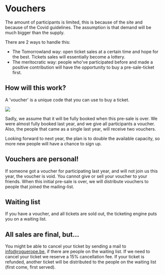# Vouchers

The amount of participants is limited, this is because of the site and because of the Covid guidelines. The assumption is that demand will be much bigger than the supply. 

There are 2 ways to handle this: 
* The Tomorrowland way: open ticket sales at a certain time and hope for the best. Tickets sales will essentially become a lottery. 
* The meritocratic way: people who've participated before and made a positive contribution will have the opportunity to buy a pre-sale-ticket first. 

## How will this work?
A 'voucher' is a unique code that you can use to buy a ticket.

![](https://i.imgur.com/BrbEyYo.gif)

Sadly, we assume that it will be fully booked when this pre-sale is over. We were almost fully booked last year, and we give all participants a voucher. Also, the people that came as a single last year, will receive two vouchers.

Looking forward to next year, the plan is to double the available capacity, so more new people will have a chance to sign up.

## Vouchers are personal!
If someone got a voucher for participating last year, and will not join us this year, the voucher is void. 
You cannot give or sell your voucher to your friends. When this initial pre-sale is over, we will distribute vouchers to people that joined the mailing-list.

## Waiting list
If you have a voucher, and all tickets are sold out, the ticketing engine puts you on a waiting list. 

## All sales are final, but...
You might be able to cancel your ticket by sending a mail to [info@roguerope.be](mailto:info@roguerope.be), if there are people on the waiting list. If we need to cancel your ticket we reserve a 15% cancellation fee.
If your ticket is refunded, another ticket will be distributed to the people on the waiting list (first come, first served).